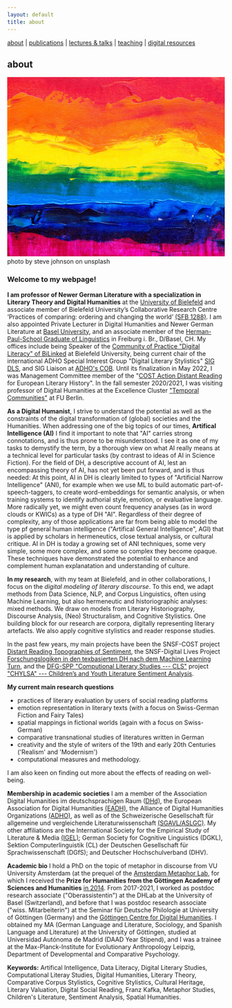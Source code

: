 ```yaml
---
layout: default
title: about
---
```


[about](about.md)  |  [publications](publications.md)  |  [lectures & talks](lectures_talks.md)  |  [teaching](teaching.md)  | [digital resources](dig_res.md)


## about

![colors](./assets/img/steve-johnson-JLfem8ViKVA-unsplash.jpg)
photo by steve johnson on unsplash

### Welcome to my webpage!

**I am professor of Newer German Literature with a specialization in Literary Theory and Digital Humanities** at the [University of Bielefeld](https://www.uni-bielefeld.de/fakultaeten/linguistik-literaturwissenschaft/studium-lehre/faecher/germanistik/aktuelles.xml) and associate member of Bielefeld University’s Collaborative Research Centre ‘Practices of comparing: ordering and changing the world’ [(SFB 1288)](https://www.uni-bielefeld.de/sfb/sfb1288/). I am also appointed Private Lecturer in Digital Humanities and Newer German Literature at [Basel University](https://dhlab.philhist.unibas.ch/de/personen/berenike-herrmann/), and an associate member of the [Herman-Paul-School Graduate of Linguistics](https://www.hpsl-linguistics.org/people/faculty-and-researchers/) in Freiburg i. Br., D/Basel, CH. My offices include being Speaker of the [Community of Practice "Digital Literacy" of BiLinked](https://www.uni-bielefeld.de/themen/bilinked/communities-of-practice/data-literacy/) at Bielefeld University, being current chair of the international ADHO Special Interest Group "Digital Literary Stylistics" [SIG DLS](https://dls.hypotheses.org), and SIG Liaison at [ADHO's COB](https://adho.org/administration/steering). Until its finalization in May 2022, I was Management Committee member of the "[COST Action Distant Reading](https://www.distant-reading.net/) for European Literary History". In the fall semester 2020/2021, I was visiting professor of Digital Humanities at the Excellence Cluster ["Temporal Communities"](https://www.temporal-communities.de/) at FU Berlin.

**As a Digital Humanist**, I strive to understand the potential as well as the constraints of the digital transformation of (global) societies and the Humanities. When addressing one of the big topics of our times, **Artifical Intelligence (AI)** I find it important to note that "AI" carries strong connotations, and is thus prone to be misunderstood. I see it as one of my tasks to demystify the term, by a thorough view on what AI really means at a technical level for particular tasks (by contrast to ideas of AI in Science Fiction). For the field of DH, a descriptive account of AI, lest an encompassing theory of AI, has not yet been put forward, and is thus needed: At this point, AI in DH is clearly limited to types of "Artificial Narrow Intelligence" (ANI), for example when we use ML to build automatic part-of-speech-taggers, to create word-embeddings for semantic analysis, or when training systems to identify authorial style, emotion, or evaluative language. More radically yet, we might even count frequency analyses (as in word clouds or KWICs) as a type of DH "AI". Regardless of their degree of complexity, any of those applications are far from being able to model the type pf general human intelligence ("Artifical General Intelligence", AGI) that is applied by scholars in hermeneutics, close textual analysis, or cultural critique. AI in DH is today a growing set of ANI techniques, some very simple, some more complex, and some so complex they become opaque. These techniques have demonstrated the potential to enhance and complement human explanatation and understanding of culture.

**In my research**, with my team at Bielefeld, and in other collaborations, I focus on the *digital modeling of literary discourse*. To this end, we adapt methods from Data Science, NLP, and Corpus Linguistics, often using Machine Learning, but also hermeneutic and historiographic analyses: mixed methods. We draw on models from Literary Historiography, Discourse Analysis, (Neo) Structuralism, and Cognitive Stylistics. One building block for our research are corpora, digitally representing literary artefacts. We also apply cognitive stylistics and reader response studies. 

In the past few years, my main projects have been the SNSF-COST project [Distant Reading Topographies of Sentiment](https://mountain-sentiment.github.io/), the SNSF-Digital Lives Project [Forschungslogiken in den texbasierten DH nach dem Machine Learning Turn](http://www.forschungslogiken.net/en/), and the [DFG-SPP "Computional Literary Studies --- CLS"](https://dfg-spp-cls.github.io/) project ["CHYLSA" --- Children’s and Youth Literature Sentiment Analysis](https://www.ewi-psy.fu-berlin.de/einrichtungen/arbeitsbereiche/allgpsy/Forschung/Drittmittelprojekte/CHYLSA/index.html). 

**My current main research questions**

- practices of literary evaluation by users of social reading platforms
- emotion representation in literary texts (with a focus on Swiss-German Fiction and Fairy Tales)
- spatial mappings in fictional worlds (again with a focus on Swiss-German)
- comparative transnational studies of literatures written in German
- creativity and the style of writers of the 19th and early 20th Centuries ('Realism' and 'Modernism')
- computational measures and methodology.

I am also keen on finding out more about the effects of reading on well-being.

**Membership in academic societies** I am a member of the Association Digital Humanities im deutschsprachigen Raum ([DHd)](http://dig-hum.de/ueber-dhd), the European Association for Digital Humanities [(EADH)](https://eadh.org/), the Alliance of Digital Humanities Organizations [(ADHO)](http://adho.org/), as well as of the Schweizerische Gesellschaft für allgemeine und vergleichende Literaturwissenschaft [(SGAVL/ASLGC)](https://sagw.ch/sgavl/). My other affiliations are the International Society for the Empirical Study of Literature & Media [(IGEL)](https://sites.google.com/igelassoc.org/igel2018/home); German Society for Cognitive Linguistics (DGKL), Sektion Computerlinguistik (CL) der Deutschen Gesellschaft für Sprachwissenschaft (DGfS); and Deutscher Hochschulverband (DHV). 

**Academic bio** I hold a PhD on the topic of metaphor in discourse from VU University Amsterdam (at the prequel of the [Amsterdam Metaphor Lab](http://metaphorlab.org/), for which I received the **Prize for Humanities from the Göttingen Academy of Sciences and Humanities** [in 2014](https://adw-goe.de/en/awards/categories/preis-fuer-geisteswissenschaften/preistraeger/). From 2017-2021, I worked as postdoc research associate ("Oberassistentin") at the DHLab at the University of Basel (Switzerland), and before that I was postdoc research associate ("wiss. Mitarbeiterin") at the Seminar für Deutsche Philologie at University of Göttingen (Germany) and the [Göttingen Centre for Digital Humanities](https://www.gcdh.de/en/campuslab/labs/text/). I obtained my MA (German Language and Literature, Sociology, and Spanish Language and Literature) at the University of Göttingen, studied at Universidad Autónoma de Madrid (DAAD Year Stipend), and I was a trainee at the Max-Planck-Institute for Evolutionary Anthropology Leipzig, Department of Developmental and Comparative Psychology.

**Keywords:** Artifical Intelligence, Data Literacy, Digital Literary Studies, Computational Literay Studies, Digital Humanities, Literary Theory, Comparative Corpus Stylistics, Cognitive Stylistics, Cultural Heritage, Literary Valuation, Digital Social Reading, Franz Kafka, Metaphor Studies, Children's Literature, Sentiment Analysis, Spatial Humanities.

